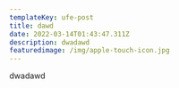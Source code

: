 ```yaml
---
templateKey: ufe-post
title: dawd
date: 2022-03-14T01:43:47.311Z
description: dwadawd
featuredimage: /img/apple-touch-icon.jpg
---
```

dwadawd
